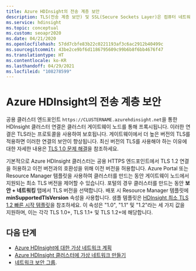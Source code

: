 ```yaml
---
title: Azure HDInsight의 전송 계층 보안
description: TLS(전송 계층 보안) 및 SSL(Secure Sockets Layer)은 컴퓨터 네트워크를 통해 통신 보안을 제공하는 암호화 프로토콜입니다.
ms.service: hdinsight
ms.topic: conceptual
ms.custom: seoapr2020
ms.date: 04/21/2020
ms.openlocfilehash: 57dd7cbfe83b22c0221193af3c6ac2912b40499c
ms.sourcegitcommit: 43be2ce9bf6d1186795609c99b6b8f6bb4676f47
ms.translationtype: HT
ms.contentlocale: ko-KR
ms.lasthandoff: 04/29/2021
ms.locfileid: "108278599"
---
```

# <a name="transport-layer-security-in-azure-hdinsight"></a>Azure HDInsight의 전송 계층 보안

공용 클러스터 엔드포인트 `https://CLUSTERNAME.azurehdinsight.net`을 통한 HDInsight 클러스터 연결은 클러스터 게이트웨이 노드를 통해 프록시됩니다. 이러한 연결은 TLS라는 프로토콜을 사용하여 보호됩니다. 게이트웨이에서 더 높은 버전의 TLS를 적용하면 이러한 연결의 보안이 향상됩니다. 최신 버전의 TLS를 사용해야 하는 이유에 대한 자세한 내용은 [TLS 1.0 문제 해결](/security/solving-tls1-problem)을 참조하세요.

기본적으로 Azure HDInsight 클러스터는 공용 HTTPS 엔드포인트에서 TLS 1.2 연결을 허용하고 이전 버전과의 호환성을 위해 이전 버전을 허용합니다. Azure Portal 또는 Resource Manager 템플릿을 사용하여 클러스터를 만드는 동안 게이트웨이 노드에서 지원되는 최소 TLS 버전을 제어할 수 있습니다. 포털의 경우 클러스터를 만드는 동안 **보안 + 네트워킹** 탭에서 TLS 버전을 선택합니다. 배포 시 Resource Manager 템플릿에 **minSupportedTlsVersion** 속성을 사용합니다. 샘플 템플릿은 [HDInsight 최소 TLS 1.2 빠른 시작 템플릿](https://github.com/Azure/azure-quickstart-templates/tree/master/quickstarts/microsoft.hdinsight/hdinsight-minimum-tls/azuredeploy.json)을 참조하세요. 이 속성은 "1.0", "1.1" 및 "1.2"라는 세 가지 값을 지원하며, 이는 각각 TLS 1.0+, TLS 1.1+ 및 TLS 1.2+에 해당합니다.


## <a name="next-steps"></a>다음 단계

* [Azure HDInsight에 대한 가상 네트워크 계획](./hdinsight-plan-virtual-network-deployment.md)
* [Azure HDInsight 클러스터에 가상 네트워크 만들기](hdinsight-create-virtual-network.md)
* [네트워크 보안 그룹](../virtual-network/network-security-groups-overview.md).